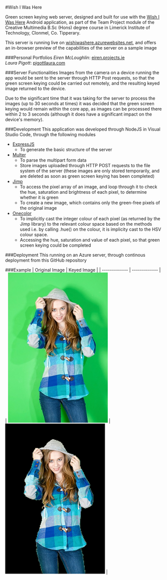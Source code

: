 #Wish I Was Here

Green screen keying web server, designed and built for use with the [Wish I Was Here](https://github.com/wishiwashere/TeamProject-2016) Android application, as part of the Team Project module of the Creative Multimedia B.Sc (Hons) degree course in Limerick Institute of Technology, Clonmel, Co. Tipperary.

This server is running live on [wishiwashere.azurewebsites.net](wishiwashere.azurewebsites.net), and offers an in-browser preview of the capabilities of the server on a sample image

###Personal Portfolios
_Eiren McLoughlin_: [eiren.projects.ie](www.eiren.projects.ie)  
_Laura Pigott_: [pigottlaura.com](www.pigottlaura.com)

###Server Functionalities
Images from the camera on a device running the app would be sent to the server through HTTP Post requests, so that the green screen keying could be carried out remotely, and the resulting keyed image returned to the device.

Due to the significant time that it was taking for the server to process the images (up to 30 seconds at times) it was decided that the green screen keying would remain within the core app, as images can be processed there within 2 to 3 seconds (although it does have a significant impact on the device's memory).

###Development
This application was developed through NodeJS in Visual Studio Code, through the following modules
* [ExpressJS](http://expressjs.com/)
	* To generate the basic structure of the server
* [Multer](https://www.npmjs.com/package/multer)
	* To parse the multipart form data
	* Store images uploaded through HTTP POST requests to the file system of the server (these images are only stored temporarily, and are deleted as soon as green screen keying has been completed)
* [Jimp](https://www.npmjs.com/package/jimp)
	* To access the pixel array of an image, and loop through it to check the hue, saturation and brightness of each pixel, to determine whether it is green
	* To create a new image, which contains only the green-free pixels of the original image
* [Onecolor](https://www.npmjs.com/package/onecolor)
	* To implicitly cast the integer colour of each pixel (as returned by the Jimp library) to the relevant colour space based on the methods used i.e. by calling .hue() on the colour, it is implicity cast to the HSV colour space.
	* Accessing the hue, saturation and value of each pixel, so that green screen keying could be completed

###Deployment
This running on an Azure server, through continous deployment from this GitHub repository

###Example
| Original Image        | Keyed Image           |
| ------------- | ------------- | 
| ![Wish I Was Here - Green Screen Keying Web Server - Original Image](https://github.com/wishiwashere/TeamProject-2016_WebServer/blob/master/public/images/girlGreenScreen.jpg "Wish I Was Here - Green Screen Keying Web Server - Original Image") | ![Wish I Was Here - Green Screen Keying Web Server - Keyed Image](https://github.com/wishiwashere/TeamProject-2016_WebServer/blob/master/KeyedImage.png "Wish I Was Here - Green Screen Keying Web Server - Keyed Image") |
